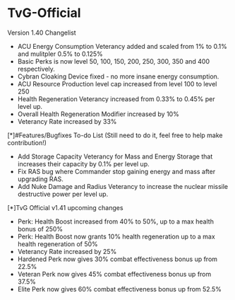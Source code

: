 # TvG-Official

Version 1.40 Changelist

- ACU Energy Consumption Veterancy added and scaled from 1% to 0.1% and mulitpler 0.5% to 0.125%
- Basic Perks is now level 50, 100, 150, 200, 250, 300, 350 and 400 respectively.
- Cybran Cloaking Device fixed - no more insane energy consumption.
- ACU Resource Production level cap increased from level 100 to level 250
- Health Regeneration Veterancy increased from 0.33% to 0.45% per level up.
- Overall Health Regeneration Modifier increased by 10%
- Veterancy Rate increased by 33%

[*]#Features/Bugfixes To-do List (Still need to do it, feel free to help make contribution!)

- Add Storage Capacity Veterancy for Mass and Energy Storage that increases their capacity by 0.1% per level up.
- Fix RAS bug where Commander stop gaining energy and mass after upgrading RAS.
- Add Nuke Damage and Radius Veterancy to increase the nuclear missile destructive power per level up.

[*]TvG Official v1.41 upcoming changes

- Perk: Health Boost increased from 40% to 50%, up to a max health bonus of 250%
- Perk: Health Boost now grants 10% health regeneration up to a max health regeneration of 50% 
- Veterancy Rate increased by 25%
- Hardened Perk now gives 30% combat effectiveness bonus up from 22.5%
- Veteran Perk now gives 45% combat effectiveness bonus up from 37.5%
- Elite Perk now gives 60% combat effectiveness bonus up from 52.5%
